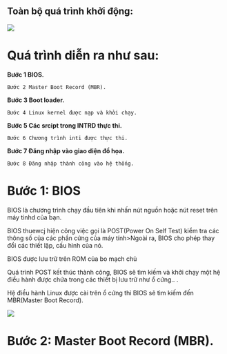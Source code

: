 ## Toàn bộ quá trình khởi động:
<img src="https://blogd.net/linux/qua-trinh-khoi-dong-he-dieu-hanh-linux/img/qua-trinh-khoi-dong-linux.jpg">

# Quá trình diễn ra như sau:
 **Bước 1 BIOS.**
 
 `Bước 2 Master Boot Record (MBR).`
 
 **Bước 3 Boot loader.**
 
 ` Bước 4 Linux kernel được nạp và khởi chạy. `
 
 **Bước 5 Các srcipt trong INTRD thực thi.**
 
 ` Bước 6 Chương trình inti được thực thi. `
 
 **Bước 7 Đăng nhập vào giao diện đồ họa.**
 
 `Bước 8 Đăng nhập thành công vào hệ thống.`
# Bước 1: BIOS

BIOS là chương trình chạy đầu tiên khi nhấn nút nguồn hoặc nút reset trên máy tinhd của bạn.

BIOS thuewcj hiện công việc gọi là POST(Power On Self Test) kiểm tra các thông số của các phần cứng của máy tính>Ngoài ra, BIOS cho phép thay đổi các thiết lập, cấu hình của nó.

BIOS được lưu trữ trên ROM của bo mạch chủ

Quá trình POST kết thúc thành công, BIOS sẽ tìm kiếm và khởi chạy một hệ điều hành được chứa trong các thiết bị lưu trữ như ổ cứng.. .

Hệ điều hành Linux được cài trên ổ cứng thì BIOS sẽ tìm kiếm đến MBR(Master Boot Record).

<img src="https://blogd.net/linux/qua-trinh-khoi-dong-he-dieu-hanh-linux/img/qua-trinh-boot-linux-giai-doan-BIOS.jpg">

# Bước 2: Master Boot Record (MBR).
 
 



